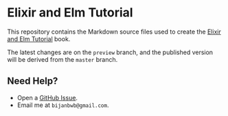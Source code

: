# Elixir and Elm Tutorial

This repository contains the Markdown source files used to create the
[Elixir and Elm Tutorial](https://leanpub.com/elixir-elm-tutorial) book.

The latest changes are on the `preview` branch, and the published version
will be derived from the `master` branch.

## Need Help?

- Open a [GitHub Issue](https://github.com/elixir-elm-tutorial/elixir-elm-tutorial-book/issues).
- Email me at `bijanbwb@gmail.com`.


